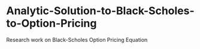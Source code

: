 # Analytic-Solution-to-Black-Scholes-to-Option-Pricing
Research work on Black-Scholes Option Pricing  Equation
